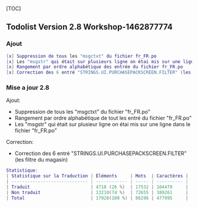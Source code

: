 [TOC]

## Todolist Version 2.8 Workshop-1462877774

### Ajout
  ```lua
[x] Suppression de tous les "msgctxt" du fichier fr_FR.po
[x] Les "msgstr" qui était sur plusieurs ligne on étai mis sur une ligne dans le fichier "fr_FR.po"
[x] Rangement par ordre alphabétique des entrée du fichier fr_FR.po
[x] Correction des 6 entré "STRINGS.UI.PURCHASEPACKSCREEN.FILTER" (les filtre du magasin)

  ```

### Mise a jour 2.8
Ajout:

- Suppression de tous les "msgctxt" du fichier "fr_FR.po"
- Rangement par ordre alphabétique de tout les entré du fichier "fr_FR.po"
- Les "msgstr" qui était sur plusieur ligne on étai mis sur une ligne dans le fichier "fr_FR.po"

Correction:
- Correction des 6 entré "STRINGS.UI.PURCHASEPACKSCREEN.FILTER" (les filtre du magasin)
```lua
Statistique:
| Statistique sur la Traduction | Éléments     | Mots  | Caractères |
| ----------------------------- | ------------ | ----- | ---------- |
| Traduit                       | 4718 (26 %)  | 17532 | 104479     |
| Non traduit                   | 13210(74 %)  | 72655 | 389261     |
| Total                         | 17928(100 %) | 88296 | 477995     |
```